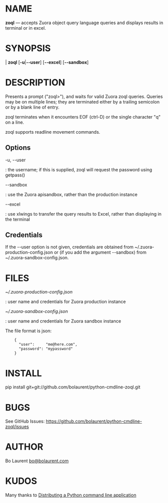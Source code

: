 NAME
====

**zoql** — accepts Zuora object query language queries and displays results in terminal or in excel.

SYNOPSIS
========

| **zoql** \[**-u**|**--user**] [**--excel**] [**--sandbox**]

DESCRIPTION
===========

Presents a prompt ("zoql>"), and waits for valid Zuora zoql queries. 
Queries may be on multiple lines; they are terminated either by a trailing
semicolon or by a blank line of entry.

zoql terminates when it encounters EOF (ctrl-D) or the single character "q" on a line.

zoql supports readline movement commands.

Options
-------

-u, --user

:   the username; if this is supplied, zoql will request the password using getpass()

--sandbox

:   use the Zuora apisandbox, rather than the production instance


--excel

:   use xlwings to transfer the query results to Excel, rather than displaying in the terminal


Credentials
-----------

If the --user option is not given, credentials are obtained from ~/.zuora-production-config.json or (if you add the argument --sandbox) from ~/.zuora-sandbox-config.json.


FILES
=====

*~/.zuora-production-config.json*

:   user name and credentials for Zuora production instance

*~/.zuora-sandbox-config.json*

:   user name and credentials for Zuora sandbox instance

The file format is json:
```
    {
      "user":     "me@here.com",
      "password": "mypassword"
    }
```

INSTALL
=====

pip install  git+git://github.com/bolaurent/python-cmdline-zoql.git

BUGS
====

See GitHub Issues: <https://github.com/bolaurent/python-cmdline-zoql/issues>

AUTHOR
======

Bo Laurent <bo@bolaurent.com>


KUDOS
========

Many thanks to [Distributing a Python command line application](https://gehrcke.de/2014/02/distributing-a-python-command-line-application/)
